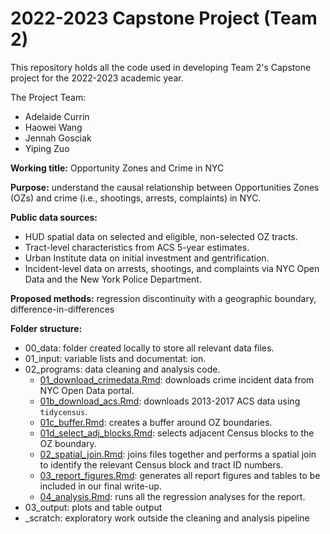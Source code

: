 # 2022-2023 Capstone Project (Team 2)

This repository holds all the code used in developing Team 2's Capstone project for the 2022-2023 academic year.

The Project Team:
- Adelaide Currin
- Haowei Wang
- Jennah Gosciak
- Yiping Zuo

**Working title:** Opportunity Zones and Crime in NYC

**Purpose:** understand the causal relationship between Opportunities Zones (OZs) and crime (i.e., shootings, arrests, complaints) in NYC.

**Public data sources:**
- HUD spatial data on selected and eligible, non-selected OZ tracts.
- Tract-level characteristics from ACS 5-year estimates.
- Urban Institute data on initial investment and gentrification.  
- Incident-level data on arrests, shootings, and complaints via NYC Open Data and the New York Police Department.

**Proposed methods:** regression discontinuity with a geographic boundary, difference-in-differences

**Folder structure:**
- 00_data: folder created locally to store all relevant data files.
- 01_input: variable lists and documentat: ion.
- 02_programs: data cleaning and analysis code.
  - [01_download_crimedata.Rmd](02_programs/01_download_crimedata.Rmd): downloads crime incident data from NYC Open Data portal.
  - [01b_download_acs.Rmd](02_programs/01b_download_acs.Rmd): downloads 2013-2017 ACS data using `tidycensus`.
  - [01c_buffer.Rmd](02_programs/01c_oz_buffer.Rmd): creates a buffer around OZ boundaries.
  - [01d_select_adj_blocks.Rmd](02_programs/01d_select_adj_blocks.Rmd): selects adjacent Census blocks to the OZ boundary.
  - [02_spatial_join.Rmd](02_programs/02_spatial_join.Rmd): joins files together and performs a spatial join to identify the relevant Census block and tract ID numbers.
  - [03_report_figures.Rmd](02_programs/03_report_figures.Rmd): generates all report figures and tables to be included in our final write-up.
  - [04_analysis.Rmd](02_programs/04_analysis.Rmd): runs all the regression analyses for the report.
- 03_output: plots and table output
- \_scratch: exploratory work outside the cleaning and analysis pipeline
